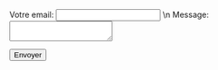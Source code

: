 <form
  action="https://formspree.io/xzbjrzbr"
  method="POST"
>
  <label>
     
  </label>
  <label>
    Votre email:
    <input type="text" name="_replyto">
  </label>
  <label>
     \n
  </label>
  <label>
    Message:
    <textarea name="message"></textarea>
  </label>
  <label>
     
  </label>
  <!-- your other form fields go here -->

  <button type="submit">Envoyer</button>
</form>
